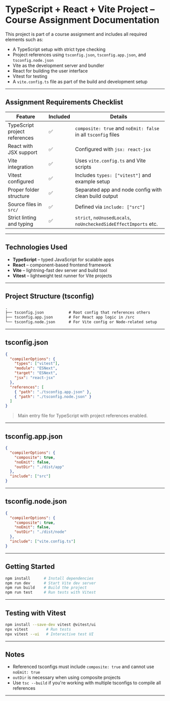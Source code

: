 # TypeScript + React + Vite Project – Course Assignment Documentation

This project is part of a course assignment and includes all required elements such as:

- A TypeScript setup with strict type checking
- Project references using `tsconfig.json`, `tsconfig.app.json`, and `tsconfig.node.json`
- Vite as the development server and bundler
- React for building the user interface
- Vitest for testing
- A `vite.config.ts` file as part of the build and development setup

---

## Assignment Requirements Checklist

| Feature                       | Included | Details                                                         |
| ----------------------------- | -------- | --------------------------------------------------------------- |
| TypeScript project references | ✅       | `composite: true` and `noEmit: false` in all `tsconfig` files   |
| React with JSX support        | ✅       | Configured with `jsx: react-jsx`                                |
| Vite integration              | ✅       | Uses `vite.config.ts` and Vite scripts                          |
| Vitest configured             | ✅       | Includes `types: ["vitest"]` and example setup                  |
| Proper folder structure       | ✅       | Separated app and node config with clean build output           |
| Source files in `src/`        | ✅       | Defined via `include: ["src"]`                                  |
| Strict linting and typing     | ✅       | `strict`, `noUnusedLocals`, `noUncheckedSideEffectImports` etc. |

---

## Technologies Used

- **TypeScript** – typed JavaScript for scalable apps
- **React** – component-based frontend framework
- **Vite** – lightning-fast dev server and build tool
- **Vitest** – lightweight test runner for Vite projects

---

## Project Structure (tsconfig)

```txt
.
├── tsconfig.json           # Root config that references others
├── tsconfig.app.json       # For React app logic in /src
└── tsconfig.node.json      # For Vite config or Node-related setup
```

---

## tsconfig.json

```json
{
  "compilerOptions": {
    "types": ["vitest"],
    "module": "ESNext",
    "target": "ESNext",
    "jsx": "react-jsx"
  },
  "references": [
    { "path": "./tsconfig.app.json" },
    { "path": "./tsconfig.node.json" }
  ]
}
```

> Main entry file for TypeScript with project references enabled.

---

## tsconfig.app.json

```json
{
  "compilerOptions": {
    "composite": true,
    "noEmit": false,
    "outDir": "./dist/app"
  },
  "include": ["src"]
}
```

---

## tsconfig.node.json

```json
{
  "compilerOptions": {
    "composite": true,
    "noEmit": false,
    "outDir": "./dist/node"
  },
  "include": ["vite.config.ts"]
}
```

---

## Getting Started

```bash
npm install      # Install dependencies
npm run dev      # Start Vite dev server
npm run build    # Build the project
npm run test     # Run tests with Vitest
```

---

## Testing with Vitest

```bash
npm install --save-dev vitest @vitest/ui
npx vitest        # Run tests
npx vitest --ui   # Interactive test UI
```

---

## Notes

- Referenced tsconfigs must include `composite: true` and cannot use `noEmit: true`
- `outDir` is necessary when using composite projects
- Use `tsc --build` if you're working with multiple tsconfigs to compile all references

---
